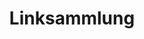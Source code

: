 ---
title: Linksammlung
content:
  - type: blog #carousel
    title: Links
    items: 
      - title: kijumed website
        content: www.kijumed.ch
      - title: blick
        content: www.blick.ch
      - title: sofim
        content: www.sofim.com

---